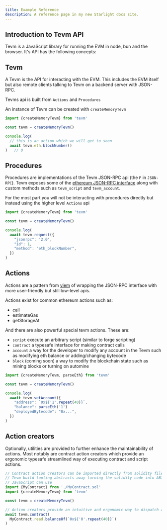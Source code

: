 ```yaml
---
title: Example Reference
description: A reference page in my new Starlight docs site.
---
```

## Introduction to Tevm API

Tevm is a JavaScript library for running the EVM in node, bun and the browser. It's API has the following concepts:

## Tevm

A Tevm is the API for interacting with the EVM. This includes the EVM itself but also remote clients talking to Tevm on a backend server with JSON-RPC.

Tevms api is built from `Actions` and `Procedures`

An instance of Tevm can be created with `createMemoryTevm`

```typescript
import {createMemoryTevm} from 'tevm'

const tevm = createMemoryTevm()

console.log(
  // this is an action which we will get to soon
  await tevm.eth.blockNumber()
)   // 0
```

## Procedures

Procedures are implementations of the Tevm JSON-RPC api (the `P` in `JSON-RPC`). Tevm exposes some of the [ethereum JSON-RPC interface](https://ethereum.org/en/developers/docs/apis/json-rpc) along with custom methods such as `tevm_script` and `tevm_account`.

For the most part you will not be interacting with procedures directly but instead using the higher level `Actions` api


```typescript
import {createMemoryTevm} from 'tevm'

const tevm = createMemoryTevm()

console.log(
  await tevm.request({
    "jsonrpc": '2.0',
    "id": 1,
    "method": "eth_blockNumber",
  })
)
```

## Actions

Actions are a pattern from [viem](https://mainnet.optimism.io) of wrapping the JSON-RPC interface with more user-friendly but still low-level apis.

Actions exist for common ethereum actions such as:

- call
- estimateGas
- getStorageAt

And there are also powerful special tevm actions. These are:

- `script` execute an arbitrary script (similar to forge scripting)
- `contract` a typesafe interface for making contract calls
- `account` a way for the developer to modify any account in the Tevm such as modifying eth balance or adding/changing bytecode
- `block` (coming soon) a way to modify the blockchain state such as mining blocks or turning on automine

```typescript
import {createMemoryTevm, parseEth} from 'tevm'

const tevm = createMemoryTevm()

console.log(
  await tevm.setAccount({
    "address": `0x${'1'.repeat(40)}`,
    "balance": parseEth('1')
    "deployedBytecode": "0x...",
  })
)

```

## Action creators

Optionally, utilities are provided to further enhance the maintainability of actions. Most notably are contract action creators which provide an ergonomic typesafe streamlined way of executing contract and script actions.

```typescript
// Contract action creators can be imported directly from solidity files
// Tevm build tooling abstracts away turning the solidity code into ABI and bytecode
// JavaScript can use
import {MyContract} from './MyContract.sol'
import {createMemoryTevm} from 'tevm'

const tevm = createMemoryTevm()

// Action creators provide an intuitive and ergonomic way to dispatch actions to the EVM
await tevm.contract(
  MyContract.read.balanceOf(`0x${'0'.repeat(40)}`)
)
```

